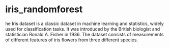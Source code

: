 # iris_randomforest
 he Iris dataset is a classic dataset in machine learning and statistics, widely used for classification tasks. It was introduced by the British biologist and statistician Ronald A. Fisher in 1936. The dataset consists of measurements of different features of iris flowers from three different species.
